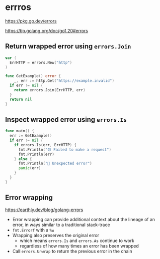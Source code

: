 # errros

https://pkg.go.dev/errors

https://tip.golang.org/doc/go1.20#errors

## Return wrapped error using `errors.Join`

```go
var (
  ErrHTTP = errors.New("http")
)

func GetExample() error {
    _, err := http.Get("https://example.invalid")
  if err != nil {
    return errors.Join(ErrHTTP, err)
  }
  return nil
}
```

## Inspect wrapped error using `errors.Is`

```go
func main() {
  err := GetExample()
  if err != nil {
    if errors.Is(err, ErrHTTP) {
      fmt.Println("🟡 Failed to make a request")
      fmt.Println(err)
    } else {
      fmt.Println("🔴 Unexpected error")
      panic(err)
    }
  }
}
```

## Error wrapping

https://earthly.dev/blog/golang-errors

* Error wrapping can provide additional context about the lineage of an error, in ways similar to a traditional stack-trace
* `fmt.Errorf` with a `%w`
* Wrapping also preserves the original error
  * which means `errors.Is` and `errors.As` continue to work
  * regardless of how many times an error has been wrapped
* Call `errors.Unwrap` to return the previous error in the chain

